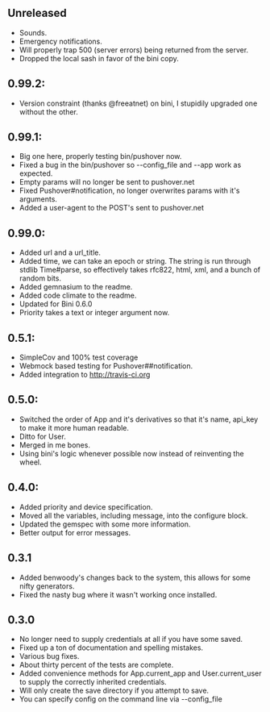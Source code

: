## Unreleased
  * Sounds.
  * Emergency notifications.
  * Will properly trap 500 (server errors) being returned from the server.
  * Dropped the local sash in favor of the bini copy.

## 0.99.2:
  * Version constraint (thanks @freeatnet) on bini, I stupidily upgraded one without the other.

## 0.99.1:
  * Big one here, properly testing bin/pushover now.
  * Fixed a bug in the bin/pushover so --config_file and --app work as expected.
  * Empty params will no longer be sent to pushover.net
  * Fixed Pushover#notification, no longer overwrites params with it's arguments.
  * Added a user-agent to the POST's sent to pushover.net

## 0.99.0:
  * Added url and a url_title.
  * Added time, we can take an epoch or string.  The string is run through stdlib Time#parse, so effectively takes rfc822, html, xml, and a bunch of random bits.
  * Added gemnasium to the readme.
  * Added code climate to the readme.
  * Updated for Bini 0.6.0
  * Priority takes a text or integer argument now.

## 0.5.1:
  * SimpleCov and 100% test coverage
  * Webmock based testing for Pushover##notification.
  * Added integration to http://travis-ci.org

## 0.5.0:
  * Switched the order of App and it's derivatives so that it's name, api_key to make it more human readable.
   * Ditto for User.
  * Merged in me bones.
  * Using bini's logic whenever possible now instead of reinventing the wheel.

## 0.4.0:
  * Added priority and device specification.
  * Moved all the variables, including message, into the configure block.
  * Updated the gemspec with some more information.
  * Better output for error messages.

## 0.3.1
  * Added benwoody's changes back to the system, this allows for some nifty generators.
  * Fixed the nasty bug where it wasn't working once installed.

## 0.3.0
 * No longer need to supply credentials at all if you have some saved.
 * Fixed up a ton of documentation and spelling mistakes.
 * Various bug fixes.
 * About thirty percent of the tests are complete.
 * Added convenience methods for App.current_app and User.current_user to supply the correctly inherited credentials.
 * Will only create the save directory if you attempt to save.
 * You can specify config on the command line via --config_file
